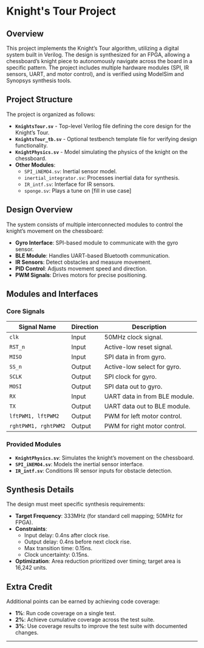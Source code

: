# Knight's Tour Project

## Overview
This project implements the Knight’s Tour algorithm, utilizing a digital system built in Verilog. The design is synthesized for an FPGA, allowing a chessboard’s knight piece to autonomously navigate across the board in a specific pattern. The project includes multiple hardware modules (SPI, IR sensors, UART, and motor control), and is verified using ModelSim and Synopsys synthesis tools.


## Project Structure
The project is organized as follows:
- **`KnightsTour.sv`** - Top-level Verilog file defining the core design for the Knight’s Tour.
- **`KnightsTour_tb.sv`** - Optional testbench template file for verifying design functionality.
- **`KnightPhysics.sv`** - Model simulating the physics of the knight on the chessboard.
- **Other Modules**:
  - `SPI_iNEMO4.sv`: Inertial sensor model.
  - `inertial_integrator.sv`: Processes inertial data for synthesis.
  - `IR_intf.sv`: Interface for IR sensors.
  - `sponge.sv`: Plays a tune on [fill in use case]

## Design Overview
The system consists of multiple interconnected modules to control the knight’s movement on the chessboard:
- **Gyro Interface**: SPI-based module to communicate with the gyro sensor.
- **BLE Module**: Handles UART-based Bluetooth communication.
- **IR Sensors**: Detect obstacles and measure movement.
- **PID Control**: Adjusts movement speed and direction.
- **PWM Signals**: Drives motors for precise positioning.

## Modules and Interfaces
### Core Signals
| Signal Name | Direction | Description |
|-------------|-----------|-------------|
| `clk`       | Input     | 50MHz clock signal. |
| `RST_n`     | Input     | Active-low reset signal. |
| `MISO`      | Input     | SPI data in from gyro. |
| `SS_n`      | Output    | Active-low select for gyro. |
| `SCLK`      | Output    | SPI clock for gyro. |
| `MOSI`      | Output    | SPI data out to gyro. |
| `RX`        | Input     | UART data in from BLE module. |
| `TX`        | Output    | UART data out to BLE module. |
| `lftPWM1, lftPWM2` | Output | PWM for left motor control. |
| `rghtPWM1, rghtPWM2` | Output | PWM for right motor control. |

### Provided Modules
- **`KnightPhysics.sv`**: Simulates the knight’s movement on the chessboard.
- **`SPI_iNEMO4.sv`**: Models the inertial sensor interface.
- **`IR_intf.sv`**: Conditions IR sensor inputs for obstacle detection.

## Synthesis Details
The design must meet specific synthesis requirements:
- **Target Frequency**: 333MHz (for standard cell mapping; 50MHz for FPGA).
- **Constraints**:
  - Input delay: 0.4ns after clock rise.
  - Output delay: 0.4ns before next clock rise.
  - Max transition time: 0.15ns.
  - Clock uncertainty: 0.15ns.
- **Optimization**: Area reduction prioritized over timing; target area is 16,242 units.



## Extra Credit
Additional points can be earned by achieving code coverage:
- **1%**: Run code coverage on a single test.
- **2%**: Achieve cumulative coverage across the test suite.
- **3%**: Use coverage results to improve the test suite with documented changes.

---
